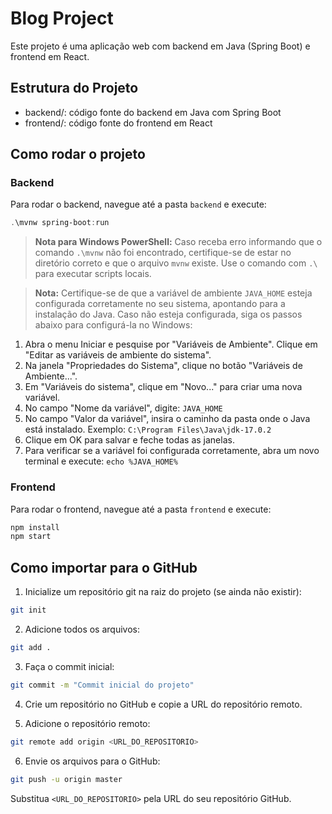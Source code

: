 # Blog Project

Este projeto é uma aplicação web com backend em Java (Spring Boot) e frontend em React.

## Estrutura do Projeto

- backend/: código fonte do backend em Java com Spring Boot
- frontend/: código fonte do frontend em React

## Como rodar o projeto

### Backend

Para rodar o backend, navegue até a pasta `backend` e execute:

```powershell
.\mvnw spring-boot:run
```

> **Nota para Windows PowerShell:** Caso receba erro informando que o comando `.\mvnw` não foi encontrado, certifique-se de estar no diretório correto e que o arquivo `mvnw` existe. Use o comando com `.\` para executar scripts locais.

> **Nota:** Certifique-se de que a variável de ambiente `JAVA_HOME` esteja configurada corretamente no seu sistema, apontando para a instalação do Java. Caso não esteja configurada, siga os passos abaixo para configurá-la no Windows:

1. Abra o menu Iniciar e pesquise por "Variáveis de Ambiente". Clique em "Editar as variáveis de ambiente do sistema".
2. Na janela "Propriedades do Sistema", clique no botão "Variáveis de Ambiente...".
3. Em "Variáveis do sistema", clique em "Novo..." para criar uma nova variável.
4. No campo "Nome da variável", digite: `JAVA_HOME`
5. No campo "Valor da variável", insira o caminho da pasta onde o Java está instalado. Exemplo: `C:\Program Files\Java\jdk-17.0.2`
6. Clique em OK para salvar e feche todas as janelas.
7. Para verificar se a variável foi configurada corretamente, abra um novo terminal e execute: `echo %JAVA_HOME%`

### Frontend

Para rodar o frontend, navegue até a pasta `frontend` e execute:

```bash
npm install
npm start
```

## Como importar para o GitHub

1. Inicialize um repositório git na raiz do projeto (se ainda não existir):

```bash
git init
```

2. Adicione todos os arquivos:

```bash
git add .
```

3. Faça o commit inicial:

```bash
git commit -m "Commit inicial do projeto"
```

4. Crie um repositório no GitHub e copie a URL do repositório remoto.

5. Adicione o repositório remoto:

```bash
git remote add origin <URL_DO_REPOSITORIO>
```

6. Envie os arquivos para o GitHub:

```bash
git push -u origin master
```

Substitua `<URL_DO_REPOSITORIO>` pela URL do seu repositório GitHub.
